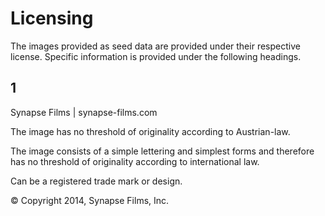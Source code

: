 # Licensing
The images provided as seed data are provided under their respective license. Specific information is provided under the following headings.

## 1
Synapse Films | synapse-films.com

The image has no threshold of originality according to Austrian-law.

The image consists of a simple lettering and simplest forms and therefore has no threshold of originality according to
international law.

Can be a registered trade mark or design.

© Copyright 2014, Synapse Films, Inc.
